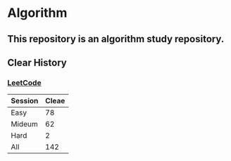 # Algorithm

## This repository is an algorithm study repository.

## Clear History
### [LeetCode](https://leetcode.com/)

|Session|Cleae|
|------|--|
|Easy|78|
|Mideum|62|
|Hard|2|
|All|142|

